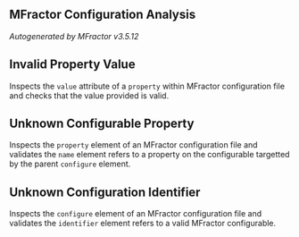 ## MFractor Configuration Analysis
*Autogenerated by MFractor v3.5.12*
## Invalid Property Value

Inspects the `value` attribute of a `property` within MFractor configuration file and checks that the value provided is valid.


## Unknown Configurable Property

Inspects the `property` element of an MFractor configuration file and validates the `name` element refers to a property on the configurable targetted by the parent `configure` element.


## Unknown Configuration Identifier

Inspects the `configure` element of an MFractor configuration file and validates the `identifier` element refers to a valid MFractor configurable.


